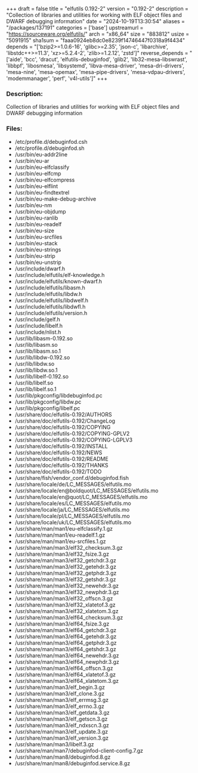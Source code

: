 +++
draft = false
title = "elfutils 0.192-2"
version = "0.192-2"
description = "Collection of libraries and utilities for working with ELF object files and DWARF debugging information"
date = "2024-10-19T13:30:54"
aliases = "/packages/137191"
categories = ['base']
upstreamurl = "https://sourceware.org/elfutils/"
arch = "x86_64"
size = "883812"
usize = "5091915"
sha1sum = "faaa0924eb8dc0e8239f14746447f0318a9f4434"
depends = "['bzip2>=1.0.6-16', 'glibc>=2.35', 'json-c', 'libarchive', 'libstdc++>=11.3', 'xz>=5.2.4-2', 'zlib>=1.2.12', 'zstd']"
reverse_depends = "['aide', 'bcc', 'dracut', 'elfutils-debuginfod', 'glib2', 'lib32-mesa-libswrast', 'libbpf', 'libosmesa', 'libsystemd', 'libva-mesa-driver', 'mesa-dri-drivers', 'mesa-nine', 'mesa-opemax', 'mesa-pipe-drivers', 'mesa-vdpau-drivers', 'modemmanager', 'perf', 'v4l-utils']"
+++
### Description: 
Collection of libraries and utilities for working with ELF object files and DWARF debugging information

### Files: 
* /etc/profile.d/debuginfod.csh
* /etc/profile.d/debuginfod.sh
* /usr/bin/eu-addr2line
* /usr/bin/eu-ar
* /usr/bin/eu-elfclassify
* /usr/bin/eu-elfcmp
* /usr/bin/eu-elfcompress
* /usr/bin/eu-elflint
* /usr/bin/eu-findtextrel
* /usr/bin/eu-make-debug-archive
* /usr/bin/eu-nm
* /usr/bin/eu-objdump
* /usr/bin/eu-ranlib
* /usr/bin/eu-readelf
* /usr/bin/eu-size
* /usr/bin/eu-srcfiles
* /usr/bin/eu-stack
* /usr/bin/eu-strings
* /usr/bin/eu-strip
* /usr/bin/eu-unstrip
* /usr/include/dwarf.h
* /usr/include/elfutils/elf-knowledge.h
* /usr/include/elfutils/known-dwarf.h
* /usr/include/elfutils/libasm.h
* /usr/include/elfutils/libdw.h
* /usr/include/elfutils/libdwelf.h
* /usr/include/elfutils/libdwfl.h
* /usr/include/elfutils/version.h
* /usr/include/gelf.h
* /usr/include/libelf.h
* /usr/include/nlist.h
* /usr/lib/libasm-0.192.so
* /usr/lib/libasm.so
* /usr/lib/libasm.so.1
* /usr/lib/libdw-0.192.so
* /usr/lib/libdw.so
* /usr/lib/libdw.so.1
* /usr/lib/libelf-0.192.so
* /usr/lib/libelf.so
* /usr/lib/libelf.so.1
* /usr/lib/pkgconfig/libdebuginfod.pc
* /usr/lib/pkgconfig/libdw.pc
* /usr/lib/pkgconfig/libelf.pc
* /usr/share/doc/elfutils-0.192/AUTHORS
* /usr/share/doc/elfutils-0.192/ChangeLog
* /usr/share/doc/elfutils-0.192/COPYING
* /usr/share/doc/elfutils-0.192/COPYING-GPLV2
* /usr/share/doc/elfutils-0.192/COPYING-LGPLV3
* /usr/share/doc/elfutils-0.192/INSTALL
* /usr/share/doc/elfutils-0.192/NEWS
* /usr/share/doc/elfutils-0.192/README
* /usr/share/doc/elfutils-0.192/THANKS
* /usr/share/doc/elfutils-0.192/TODO
* /usr/share/fish/vendor_conf.d/debuginfod.fish
* /usr/share/locale/de/LC_MESSAGES/elfutils.mo
* /usr/share/locale/en@boldquot/LC_MESSAGES/elfutils.mo
* /usr/share/locale/en@quot/LC_MESSAGES/elfutils.mo
* /usr/share/locale/es/LC_MESSAGES/elfutils.mo
* /usr/share/locale/ja/LC_MESSAGES/elfutils.mo
* /usr/share/locale/pl/LC_MESSAGES/elfutils.mo
* /usr/share/locale/uk/LC_MESSAGES/elfutils.mo
* /usr/share/man/man1/eu-elfclassify.1.gz
* /usr/share/man/man1/eu-readelf.1.gz
* /usr/share/man/man1/eu-srcfiles.1.gz
* /usr/share/man/man3/elf32_checksum.3.gz
* /usr/share/man/man3/elf32_fsize.3.gz
* /usr/share/man/man3/elf32_getchdr.3.gz
* /usr/share/man/man3/elf32_getehdr.3.gz
* /usr/share/man/man3/elf32_getphdr.3.gz
* /usr/share/man/man3/elf32_getshdr.3.gz
* /usr/share/man/man3/elf32_newehdr.3.gz
* /usr/share/man/man3/elf32_newphdr.3.gz
* /usr/share/man/man3/elf32_offscn.3.gz
* /usr/share/man/man3/elf32_xlatetof.3.gz
* /usr/share/man/man3/elf32_xlatetom.3.gz
* /usr/share/man/man3/elf64_checksum.3.gz
* /usr/share/man/man3/elf64_fsize.3.gz
* /usr/share/man/man3/elf64_getchdr.3.gz
* /usr/share/man/man3/elf64_getehdr.3.gz
* /usr/share/man/man3/elf64_getphdr.3.gz
* /usr/share/man/man3/elf64_getshdr.3.gz
* /usr/share/man/man3/elf64_newehdr.3.gz
* /usr/share/man/man3/elf64_newphdr.3.gz
* /usr/share/man/man3/elf64_offscn.3.gz
* /usr/share/man/man3/elf64_xlatetof.3.gz
* /usr/share/man/man3/elf64_xlatetom.3.gz
* /usr/share/man/man3/elf_begin.3.gz
* /usr/share/man/man3/elf_clone.3.gz
* /usr/share/man/man3/elf_errmsg.3.gz
* /usr/share/man/man3/elf_errno.3.gz
* /usr/share/man/man3/elf_getdata.3.gz
* /usr/share/man/man3/elf_getscn.3.gz
* /usr/share/man/man3/elf_ndxscn.3.gz
* /usr/share/man/man3/elf_update.3.gz
* /usr/share/man/man3/elf_version.3.gz
* /usr/share/man/man3/libelf.3.gz
* /usr/share/man/man7/debuginfod-client-config.7.gz
* /usr/share/man/man8/debuginfod.8.gz
* /usr/share/man/man8/debuginfod.service.8.gz
